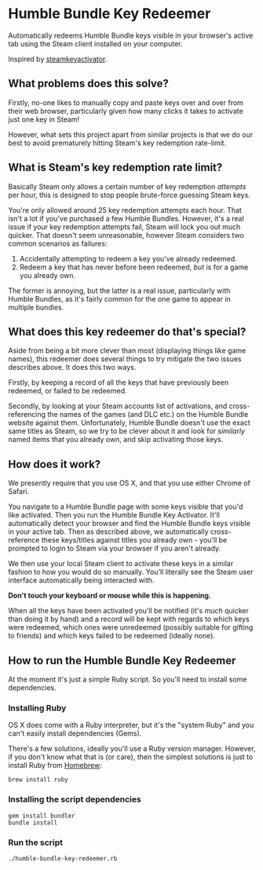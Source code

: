 # Humble Bundle Key Redeemer

Automatically redeems Humble Bundle keys visible in your browser's active tab using the Steam client installed on your computer.

Inspired by [steamkeyactivator](https://github.com/google/steamkeysactivator).

## What problems does this solve?

Firstly, no-one likes to manually copy and paste keys over and over from their web browser, particularly given how many clicks it takes to activate just one key in Steam!

However, what sets this project apart from similar projects is that we do our best to avoid prematurely hitting Steam's key redemption rate-limit.

## What is Steam's key redemption rate limit?

Basically Steam only allows a certain number of key redemption _attempts_ per hour, this is designed to stop people brute-force guessing Steam keys.

You're only allowed around 25 key redemption attempts each hour. That isn't a lot if you've purchased a few Humble Bundles. However, it's a real issue if your key redemption attempts fail, Steam will lock you out much quicker. That doesn't seem unreasonable, however Steam considers two common scenarios as failures:

 1. Accidentally attempting to redeem a key you've already redeemed.
 2. Redeem a key that has never before been redeemed, _but_ is for a game you already own.

The former is annoying, but the latter is a real issue, particularly with Humble Bundles, as it's fairly common for the one game to appear in multiple bundles.

## What does this key redeemer do that's special?

Aside from being a bit more clever than most (displaying things like game names), this redeemer does several things to try mitigate the two issues describes above. It does this two ways.

Firstly, by keeping a record of all the keys that have previously been redeemed, or failed to be redeemed.

Secondly, by looking at your Steam accounts list of activations, and cross-referencing the names of the games (and DLC etc.) on the Humble Bundle website against them. Unfortunately, Humble Bundle doesn't use the exact same titles as Steam, so we try to be clever about it and look for _similarly_ named items that you already own, and skip activating those keys.

## How does it work?

We presently require that you use OS X, and that you use either Chrome of Safari.

You navigate to a Humble Bundle page with some keys visible that you'd like activated. Then you run the Humble Bundle Key Activator. It'll automatically detect your browser and find the Humble Bundle keys visible in your active tab. Then as described above, we automatically cross-reference these keys/titles against titles you already own - you'll be prompted to login to Steam via your browser if you aren't already.

We then use your local Steam client to activate these keys in a similar fashion to how you would do so manually. You'll literally see the Steam user interface automatically being interacted with.

__Don't touch your keyboard or mouse while this is happening.__

When all the keys have been activated you'll be notified (it's _much_ quicker than doing it by hand) and a record will be kept with regards to which keys were redeemed, which ones were unredeemed (possibly suitable for gifting to friends) and which keys failed to be redeemed (ideally none).

## How to run the Humble Bundle Key Redeemer

At the moment it's just a simple Ruby script. So you'll need to install some dependencies.

### Installing Ruby

OS X does come with a Ruby interpreter, but it's the "system Ruby" and you can't easily install dependencies (Gems).

There's a few solutions, ideally you'll use a Ruby version manager. However, if you don't know what that is (or care), then the simplest solutions is just to install Ruby from [Homebrew](https://brew.sh/):

```
brew install ruby
```

### Installing the script dependencies

```
gem install bundler
bundle install
```

### Run the script

```
./humble-bundle-key-redeemer.rb
```

